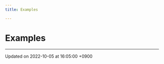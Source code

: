 ```yaml
---
title: Examples

---
```


# Examples







-------------------------------

Updated on 2022-10-05 at 16:05:00 +0900
